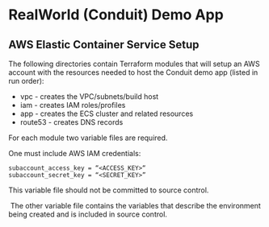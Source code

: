 # RealWorld (Conduit) Demo App 
## AWS Elastic Container Service Setup

The following directories contain Terraform modules that will setup an AWS account with the resources needed to host the Conduit demo app (listed in run order):
- vpc - creates the VPC/subnets/build host
- iam - creates IAM roles/profiles
- app - creates the ECS cluster and related resources
- route53 - creates DNS records  

For each module two variable files are required.

One must include AWS IAM credentials:
```
subaccount_access_key = “<ACCESS_KEY>“
subaccount_secret_key = “<SECRET_KEY>”
```
This variable file should not be committed to source control.

 The other variable file contains the variables that describe the environment being created and is included in source control.
